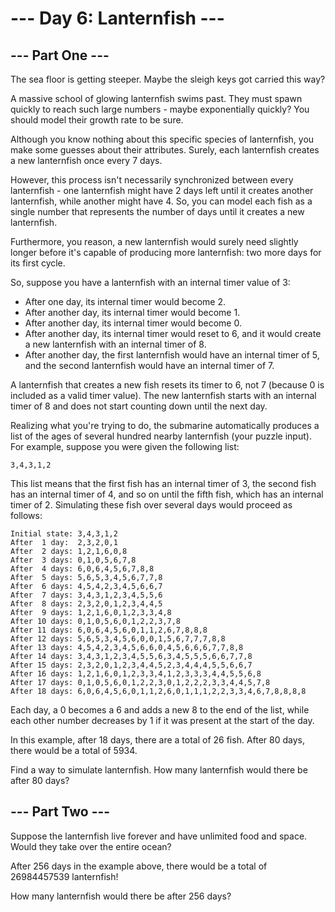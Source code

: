 # --- Day 6: Lanternfish ---

## --- Part One ---

The sea floor is getting steeper. Maybe the sleigh keys got carried this way?

A massive school of glowing lanternfish swims past. They must spawn quickly to reach such large numbers - 
maybe exponentially quickly? You should model their growth rate to be sure.

Although you know nothing about this specific species of lanternfish, you make some guesses about their attributes. 
Surely, each lanternfish creates a new lanternfish once every 7 days.

However, this process isn't necessarily synchronized between every lanternfish - one lanternfish might have 2 days 
left until it creates another lanternfish, while another might have 4. So, you can model each fish as a single number 
that represents the number of days until it creates a new lanternfish.

Furthermore, you reason, a new lanternfish would surely need slightly longer before it's capable of producing more 
lanternfish: two more days for its first cycle.

So, suppose you have a lanternfish with an internal timer value of 3:

- After one day, its internal timer would become 2.
- After another day, its internal timer would become 1.
- After another day, its internal timer would become 0.
- After another day, its internal timer would reset to 6, and it would create a new lanternfish with an 
internal timer of 8.
- After another day, the first lanternfish would have an internal timer of 5, and the second lanternfish would have 
an internal timer of 7.

A lanternfish that creates a new fish resets its timer to 6, not 7 (because 0 is included as a valid timer value). 
The new lanternfish starts with an internal timer of 8 and does not start counting down until the next day.

Realizing what you're trying to do, the submarine automatically produces a list of the ages of several hundred nearby 
lanternfish (your puzzle input). For example, suppose you were given the following list:

```text
3,4,3,1,2
```

This list means that the first fish has an internal timer of 3, the second fish has an internal timer of 4, 
and so on until the fifth fish, which has an internal timer of 2. Simulating these fish over several days would 
proceed as follows:

```text
Initial state: 3,4,3,1,2
After  1 day:  2,3,2,0,1
After  2 days: 1,2,1,6,0,8
After  3 days: 0,1,0,5,6,7,8
After  4 days: 6,0,6,4,5,6,7,8,8
After  5 days: 5,6,5,3,4,5,6,7,7,8
After  6 days: 4,5,4,2,3,4,5,6,6,7
After  7 days: 3,4,3,1,2,3,4,5,5,6
After  8 days: 2,3,2,0,1,2,3,4,4,5
After  9 days: 1,2,1,6,0,1,2,3,3,4,8
After 10 days: 0,1,0,5,6,0,1,2,2,3,7,8
After 11 days: 6,0,6,4,5,6,0,1,1,2,6,7,8,8,8
After 12 days: 5,6,5,3,4,5,6,0,0,1,5,6,7,7,7,8,8
After 13 days: 4,5,4,2,3,4,5,6,6,0,4,5,6,6,6,7,7,8,8
After 14 days: 3,4,3,1,2,3,4,5,5,6,3,4,5,5,5,6,6,7,7,8
After 15 days: 2,3,2,0,1,2,3,4,4,5,2,3,4,4,4,5,5,6,6,7
After 16 days: 1,2,1,6,0,1,2,3,3,4,1,2,3,3,3,4,4,5,5,6,8
After 17 days: 0,1,0,5,6,0,1,2,2,3,0,1,2,2,2,3,3,4,4,5,7,8
After 18 days: 6,0,6,4,5,6,0,1,1,2,6,0,1,1,1,2,2,3,3,4,6,7,8,8,8,8
```

Each day, a 0 becomes a 6 and adds a new 8 to the end of the list, while each other number decreases by 1 if it was 
present at the start of the day.

In this example, after 18 days, there are a total of 26 fish. After 80 days, there would be a total of 5934.

Find a way to simulate lanternfish. How many lanternfish would there be after 80 days?

## --- Part Two ---
Suppose the lanternfish live forever and have unlimited food and space. Would they take over the entire ocean?

After 256 days in the example above, there would be a total of 26984457539 lanternfish!

How many lanternfish would there be after 256 days?